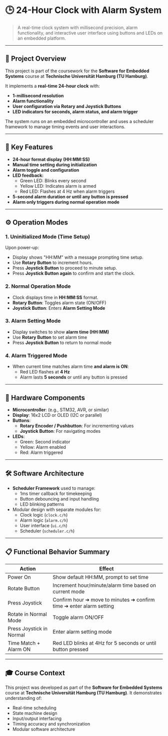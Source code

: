 # 🕒 24-Hour Clock with Alarm System

> A real-time clock system with millisecond precision, alarm functionality, and interactive user interface using buttons and LEDs on an embedded platform.

---

## 📄 Project Overview

This project is part of the coursework for the **Software for Embedded Systems** course at **Technische Universität Hamburg (TU Hamburg)**.

It implements a **real-time 24-hour clock** with:
- **1-millisecond resolution**
- **Alarm functionality**
- **User configuration via Rotary and Joystick Buttons**
- **LED indicators for seconds, alarm status, and alarm trigger**

The system runs on an embedded microcontroller and uses a scheduler framework to manage timing events and user interactions.

---

## 🔧 Key Features

- **24-hour format display (HH:MM:SS)**
- **Manual time setting during initialization**
- **Alarm toggle and configuration**
- **LED feedback:**
  - Green LED: Blinks every second
  - Yellow LED: Indicates alarm is armed
  - Red LED: Flashes at 4 Hz when alarm triggers
- **5-second alarm duration or until any button is pressed**
- **Alarm only triggers during normal operation mode**

---

## ⚙️ Operation Modes

### 1. **Uninitialized Mode (Time Setup)**

Upon power-up:
- Display shows "HH:MM" with a message prompting time setup.
- Use **Rotary Button** to increment hours.
- Press **Joystick Button** to proceed to minute setup.
- Press **Joystick Button again** to confirm and start the clock.

### 2. **Normal Operation Mode**

- Clock displays time in **HH:MM:SS** format.
- **Rotary Button**: Toggles alarm state (ON/OFF)
- **Joystick Button**: Enters **Alarm Setting Mode**

### 3. **Alarm Setting Mode**

- Display switches to show **alarm time (HH:MM)**
- Use **Rotary Button** to set alarm time
- Press **Joystick Button** to return to normal mode

### 4. **Alarm Triggered Mode**

- When current time matches alarm time **and alarm is ON**:
  - Red LED flashes at **4 Hz**
  - Alarm lasts **5 seconds** or until any button is pressed

---

## 🧰 Hardware Components

- **Microcontroller**: (e.g., STM32, AVR, or similar)
- **Display**: 16x2 LCD or OLED (I2C or parallel)
- **Buttons**:
  - **Rotary Encoder / Pushbutton**: For incrementing values
  - **Joystick Button**: For navigating modes
- **LEDs**:
  - Green: Second indicator
  - Yellow: Alarm enabled
  - Red: Alarm triggered

---

## 🛠️ Software Architecture

- **Scheduler Framework** used to manage:
  - 1ms timer callback for timekeeping
  - Button debouncing and input handling
  - LED blinking patterns
- Modular design with separate modules for:
  - Clock logic (`clock.c/h`)
  - Alarm logic (`alarm.c/h`)
  - User interface (`ui.c/h`)
  - Scheduler (`scheduler.c/h`)

---

## 📋 Functional Behavior Summary

| Action                        | Effect                                                                 |
|-----------------------------|------------------------------------------------------------------------|
| Power On                    | Show default HH:MM, prompt to set time                                 |
| Rotate Button               | Increment hour/minute/alarm time based on current mode                 |
| Press Joystick              | Confirm hour ➔ move to minutes ➔ confirm time ➔ enter alarm setting     |
| Rotate in Normal Mode       | Toggle alarm ON/OFF                                                    |
| Press Joystick in Normal    | Enter alarm setting mode                                               |
| Time Match + Alarm ON       | Red LED blinks at 4Hz for 5 seconds or until button pressed            |

---

## 🎓 Course Context

This project was developed as part of the **Software for Embedded Systems** course at **Technische Universität Hamburg (TU Hamburg)**. It demonstrates understanding of:
- Real-time scheduling
- State machine design
- Input/output interfacing
- Timing accuracy and synchronization
- Modular software architecture
